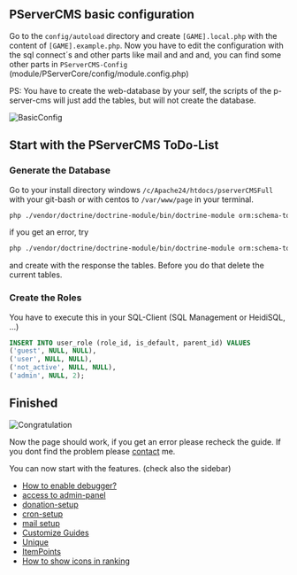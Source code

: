 ## PServerCMS basic configuration

Go to the `config/autoload` directory and create `[GAME].local.php` with the content of `[GAME].example.php`. Now you have to edit the 
configuration with the sql connect´s and other parts like mail and and and, you can find some other parts in `PServerCMS-Config` (module/PServerCore/config/module.config.php)

PS: You have to create the web-database by your self, the scripts of the p-server-cms will just add the tables, but will not create the database.
  
![BasicConfig](https://raw.githubusercontent.com/kokspflanze/PServerCMS/master/docs/images/basic-config.gif?raw=true)

## Start with the PServerCMS ToDo-List

### Generate the Database

Go to your install directory windows `/c/Apache24/htdocs/pserverCMSFull` with your git-bash or with centos to `/var/www/page` in your terminal. 

```sh
php ./vendor/doctrine/doctrine-module/bin/doctrine-module orm:schema-tool:create
```

if you get an error, try

```sh
php ./vendor/doctrine/doctrine-module/bin/doctrine-module orm:schema-tool:create --dump-sql
```

and create with the response the tables.
Before you do that delete the current tables. 

### Create the Roles

You have to execute this in your SQL-Client (SQL Management or HeidiSQL, ...)

```sql
INSERT INTO user_role (role_id, is_default, parent_id) VALUES
('guest', NULL, NULL),
('user', NULL, NULL),
('not_active', NULL, NULL),
('admin', NULL, 2);
```

## Finished

![Congratulation](https://i.giphy.com/xT0xezQGU5xCDJuCPe.gif)

Now the page should work, if you get an error please recheck the guide.
If you dont find the problem please [contact](/info/CONTACT.md) me.

You can now start with the features. (check also the sidebar)
 * [How to enable debugger?](/general-setup/DEBUGGER.md)
 * [access to admin-panel](/general-setup/ADMIN-PANEL-ACCESS.md)
 * [donation-setup](/general-setup/DONATE.md)
 * [cron-setup](/general-setup/CRONTAB.md)
 * [mail setup](/general-setup/MAIL.md)
 * [Customize Guides](/general-setup/CUSTOMIZE.md)
 * [Unique](/modules/PServerSROUnique/README.md)
 * [ItemPoints](/modules/SROItemPoints/README.md)
 * [How to show icons in ranking](/general-setup/RANKING_ICONS.md)